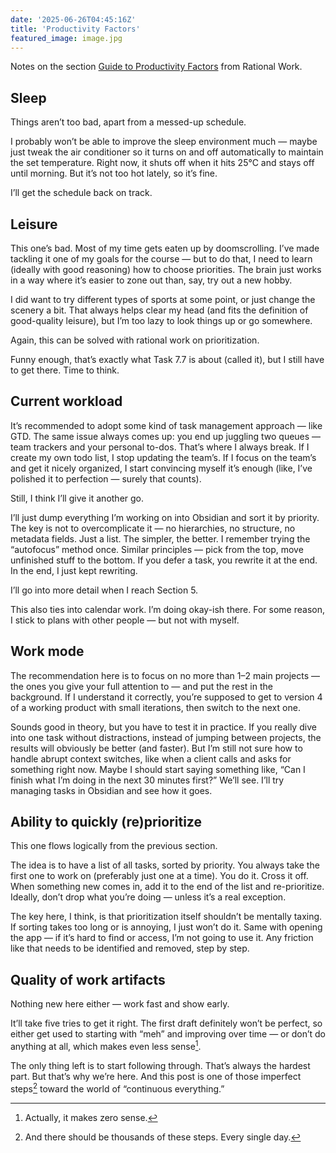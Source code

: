 ```yaml
---
date: '2025-06-26T04:45:16Z'
title: 'Productivity Factors'
featured_image: image.jpg
---
```



Notes on the section [Guide to Productivity Factors​](https://docs.aisystant.com/ru/rational-work/guide-to-productivity-factors.html) from Rational Work.

## Sleep

Things aren’t too bad, apart from a messed-up schedule.

I probably won’t be able to improve the sleep environment much — maybe just tweak the air conditioner so it turns on and off automatically to maintain the set temperature. Right now, it shuts off when it hits 25°C and stays off until morning. But it’s not too hot lately, so it’s fine.

I’ll get the schedule back on track.

## Leisure

This one’s bad. Most of my time gets eaten up by doomscrolling. I’ve made tackling it one of my goals for the course — but to do that, I need to learn (ideally with good reasoning) how to choose priorities. The brain just works in a way where it’s easier to zone out than, say, try out a new hobby.

I did want to try different types of sports at some point, or just change the scenery a bit. That always helps clear my head (and fits the definition of good-quality leisure), but I’m too lazy to look things up or go somewhere.

Again, this can be solved with rational work on prioritization.

Funny enough, that’s exactly what Task 7.7 is about (called it), but I still have to get there. Time to think.

## Current workload

It’s recommended to adopt some kind of task management approach — like GTD. The same issue always comes up: you end up juggling two queues — team trackers and your personal to-dos. That’s where I always break. If I create my own todo list, I stop updating the team’s. If I focus on the team’s and get it nicely organized, I start convincing myself it’s enough (like, I’ve polished it to perfection — surely that counts).

Still, I think I’ll give it another go.

I’ll just dump everything I’m working on into Obsidian and sort it by priority. The key is not to overcomplicate it — no hierarchies, no structure, no metadata fields. Just a list. The simpler, the better. I remember trying the “autofocus” method once. Similar principles — pick from the top, move unfinished stuff to the bottom. If you defer a task, you rewrite it at the end. In the end, I just kept rewriting.

I’ll go into more detail when I reach Section 5.

This also ties into calendar work. I’m doing okay-ish there. For some reason, I stick to plans with other people — but not with myself.

## Work mode

The recommendation here is to focus on no more than 1–2 main projects — the ones you give your full attention to — and put the rest in the background. If I understand it correctly, you’re supposed to get to version 4 of a working product with small iterations, then switch to the next one.

Sounds good in theory, but you have to test it in practice. If you really dive into one task without distractions, instead of jumping between projects, the results will obviously be better (and faster). But I’m still not sure how to handle abrupt context switches, like when a client calls and asks for something right now. Maybe I should start saying something like, “Can I finish what I’m doing in the next 30 minutes first?” We’ll see. I’ll try managing tasks in Obsidian and see how it goes.

## Ability to quickly (re)prioritize

This one flows logically from the previous section.

The idea is to have a list of all tasks, sorted by priority. You always take the first one to work on (preferably just one at a time). You do it. Cross it off. When something new comes in, add it to the end of the list and re-prioritize. Ideally, don’t drop what you’re doing — unless it’s a real exception.

The key here, I think, is that prioritization itself shouldn’t be mentally taxing. If sorting takes too long or is annoying, I just won’t do it. Same with opening the app — if it’s hard to find or access, I’m not going to use it. Any friction like that needs to be identified and removed, step by step.

## Quality of work artifacts

Nothing new here either — work fast and show early.

It’ll take five tries to get it right. The first draft definitely won’t be perfect, so either get used to starting with “meh” and improving over time — or don’t do anything at all, which makes even less sense[^1].

The only thing left is to start following through. That’s always the hardest part. But that’s why we’re here. And this post is one of those imperfect steps[^2] toward the world of “continuous everything.”


[^1]: Actually, it makes zero sense.
[^2]: And there should be thousands of these steps. Every single day.
